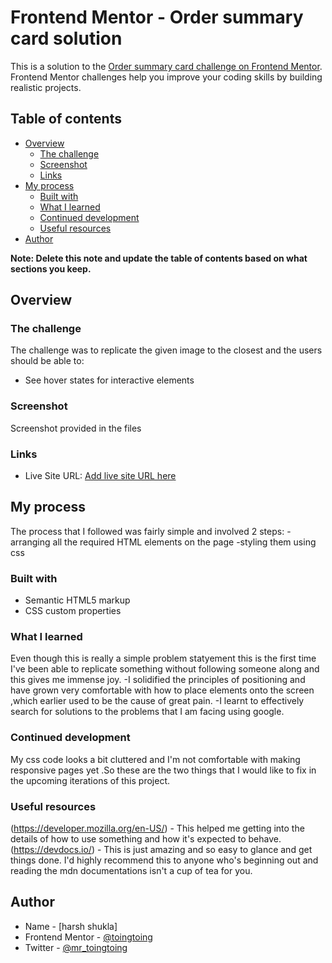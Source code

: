 # Frontend Mentor - Order summary card solution

This is a solution to the [Order summary card challenge on Frontend Mentor](https://www.frontendmentor.io/challenges/order-summary-component-QlPmajDUj). Frontend Mentor challenges help you improve your coding skills by building realistic projects. 

## Table of contents

- [Overview](#overview)
  - [The challenge](#the-challenge)
  - [Screenshot](#screenshot)
  - [Links](#links)
- [My process](#my-process)
  - [Built with](#built-with)
  - [What I learned](#what-i-learned)
  - [Continued development](#continued-development)
  - [Useful resources](#useful-resources)
- [Author](#author)


**Note: Delete this note and update the table of contents based on what sections you keep.**

## Overview

### The challenge

The challenge was to replicate the given image to the closest and the users should be able to:

- See hover states for interactive elements

### Screenshot

Screenshot provided in the files

### Links

- Live Site URL: [Add live site URL here](https://your-live-site-url.com)

## My process

The process that I followed was fairly simple and involved 2 steps:
-arranging all the required HTML elements on the page
-styling them using css

### Built with

- Semantic HTML5 markup
- CSS custom properties


### What I learned

Even though this is really a simple problem statyement this is the first time I've been able to replicate something without following someone along and this gives me immense joy.
-I solidified the principles of positioning and have grown very comfortable with how to place elements onto the screen ,which earlier used to be the cause of great pain.
-I learnt to effectively search for solutions to the problems that I am facing using google.



### Continued development

My css code looks a bit cluttered and I'm not comfortable with making responsive pages yet .So these are the two things that I would like to fix in the upcoming iterations of this project.


### Useful resources

(https://developer.mozilla.org/en-US/) - This helped me getting into the details of how to use something and how it's expected to behave.	
(https://devdocs.io/) - This is just amazing and so easy to glance and get things done. I'd highly recommend this to anyone who's beginning out and reading the mdn documentations isn't a cup of tea for you.


## Author

- Name	 - [harsh shukla]
- Frontend Mentor - [@toingtoing](https://www.frontendmentor.io/profile/toingtoing)
- Twitter - [@mr_toingtoing](https://www.twitter.com/mr_toingtoing)


